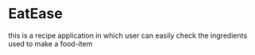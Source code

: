 # EatEase

this is a recipe application in which user can easily check the ingredients used to make a food-item